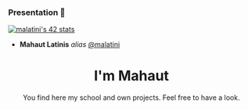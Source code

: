 ### Presentation 👋

[![malatini's 42 stats](https://badge42.herokuapp.com/api/stats/malatini)](https://github.com/JaeSeoKim/badge42)
* **Mahaut Latinis** _alias_ [@malatini](https://profile.intra.42.fr/users/malatini)

<h1 align="center">I'm Mahaut</h1>
<p align="center"> You find here my school and own projects. Feel free to have a look.</p>
<!--
**malatini42/malatini42** is a ✨ _special_ ✨ repository because its `README.md` (this file) appears on your GitHub profile.

Here are some ideas to get you started:

- 🔭 I’m currently working on ...
- 🌱 I’m currently learning ...
- 👯 I’m looking to collaborate on ...
- 🤔 I’m looking for help with ...
- 💬 Ask me about ...
- 📫 How to reach me: ...
- 😄 Pronouns: ...
- ⚡ Fun fact: ...
-->

